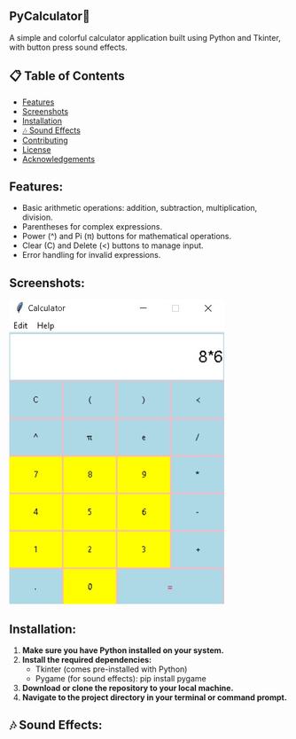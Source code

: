 ## PyCalculator🧮 

A simple and colorful calculator application built using Python and Tkinter, with button press sound effects.

## 📋 Table of Contents
- [Features](#features)
- [Screenshots](#Screenshots)
- [Installation](#Installation)
- [🎶 Sound Effects](#SoundEffects)
- [Contributing](#contributing)
- [License](#license)
- [Acknowledgements](#acknowledgements)

## Features:

- Basic arithmetic operations: addition, subtraction, multiplication, division.
- Parentheses for complex expressions.
- Power (^) and Pi (π) buttons for mathematical operations.
- Clear (C) and Delete (<) buttons to manage input.
- Error handling for invalid expressions.

## Screenshots:
![Application Demo](output1.jpg)

## Installation:

1. **Make sure you have Python installed on your system.**
2. **Install the required dependencies:**
     - Tkinter (comes pre-installed with Python)
     - Pygame (for sound effects): pip install pygame
3. **Download or clone the repository to your local machine.**
4. **Navigate to the project directory in your terminal or command prompt.**

## 🎶 Sound Effects:
